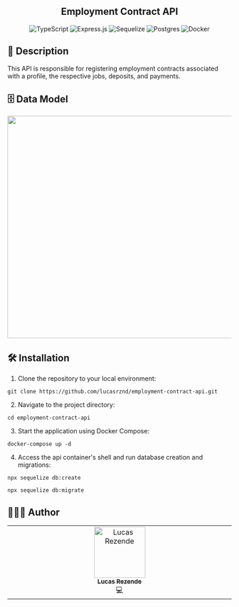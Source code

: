 <h2 align="center">Employment Contract API</h2>

<div align="center">
  
![TypeScript](https://img.shields.io/badge/typescript-%23007ACC.svg?style=for-the-badge&logo=typescript&logoColor=white)
![Express.js](https://img.shields.io/badge/express.js-%23404d59.svg?style=for-the-badge&logo=express&logoColor=%2361DAFB)
![Sequelize](https://img.shields.io/badge/Sequelize-52B0E7?style=for-the-badge&logo=Sequelize&logoColor=white)
![Postgres](https://img.shields.io/badge/postgres-%23316192.svg?style=for-the-badge&logo=postgresql&logoColor=white)
![Docker](https://img.shields.io/badge/docker-%230db7ed.svg?style=for-the-badge&logo=docker&logoColor=white)
</div>

<h2 id="description">📙 Description</h2>

This API is responsible for registering employment contracts associated with a profile, the respective jobs, deposits, and payments.

<h2 id="dataModel">🗄️ Data Model</h2>

<img src="https://i.postimg.cc/MTyPZzyB/temp-Imagepvz-S50.avif" data-canonical-src="https://postimg.cc/62pLYJb6" width="650" height="500" />

<h2 id="installation">🛠️ Installation</h2>

1. Clone the repository to your local environment:

```
git clone https://github.com/lucasrznd/employment-contract-api.git
```

2. Navigate to the project directory:

```
cd employment-contract-api
```

3. Start the application using Docker Compose:

```
docker-compose up -d
```

4. Access the api container's shell and run database creation and migrations:

```
npx sequelize db:create
```

```
npx sequelize db:migrate
```

<h2 id="authors">👨🏻‍💻 Author</h2>

<table>
  <tbody>
    <tr>
      <td align="center" valign="top" width="14.28%"><a href="https://github.com/lucasrznd"><img src="https://avatars.githubusercontent.com/u/101664450?v=4&v=" width="115px;" alt="Lucas Rezende"/><br /><sub><b>Lucas Rezende</b></sub></a><br/><a title="code">💻</a></td>
  </tbody>
</table>
